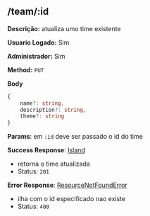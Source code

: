 ## /team/:id

**Descrição:** atualiza umo time existente

**Usuario Logado:** Sim

**Administrador:** Sim

**Method:** `PUT`

**Body**

```typescript
{
    name?: string,
    description?: string,
    theme?: string
}
```

**Params**: em `:id` deve ser passado o id do time

**Success Response**: [Island](../../../../src/domain/trilhas/@entities/island.ts)
- retorna o time atualizada
- Status: `201`

**Error Response**: [ResourceNotFoundError](../../../../src/core/errors/resource-not-found-error.ts)
- ilha com o id especificado nao existe
- Status: `400`